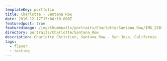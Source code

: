 ```yaml
---
templateKey: portfolio
title: Charlotte - Santana Row
date: 2016-12-17T15:04:10.000Z
featuredpost: true
featuredimage: /img/thumbnails/portraits/Charlotte/Santana_Row/IMG_2202_Retouched_V3.jpg
directory: portraits/Charlotte/Santana_Row
description: Charlotte Christien, Santana Row - San Jose, California
tags:
  - flavor
  - tasting
---
```

